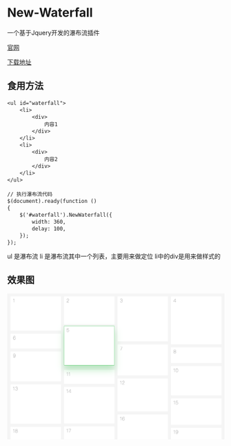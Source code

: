 # New-Waterfall

一个基于Jquery开发的瀑布流插件

[官网](https://github.com/1217950746/New-Waterfall)

[下载地址](https://github.com/1217950746/New-Waterfall/archive/master.zip)

## 食用方法

```
<ul id="waterfall">
	<li>
		<div>
			内容1
		</div>
	</li>
	<li>
		<div>
			内容2
		</div>
	</li>
</ul>

// 执行瀑布流代码
$(document).ready(function ()
{
	$('#waterfall').NewWaterfall({
		width: 360,
		delay: 100,
	});
});
```

ul 是瀑布流
li 是瀑布流其中一个列表，主要用来做定位
li中的div是用来做样式的



## 效果图
![1](Screenshots/1.png)

